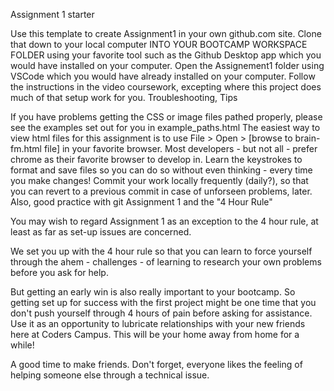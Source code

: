 Assignment 1 starter

Use this template to create Assignment1 in your own github.com site.
Clone that down to your local computer INTO YOUR BOOTCAMP WORKSPACE FOLDER using your favorite tool such as the Github Desktop app which you would have installed on your computer.
Open the Assignement1 folder using VSCode which you would have already installed on your computer.
Follow the instructions in the video coursework, excepting where this project does much of that setup work for you.
Troubleshooting, Tips

If you have problems getting the CSS or image files pathed properly, please see the examples set out for you in example_paths.html
The easiest way to view html files for this assignment is to use File > Open > [browse to brain-fm.html file] in your favorite browser.
Most developers - but not all - prefer chrome as their favorite browser to develop in.
Learn the keystrokes to format and save files so you can do so without even thinking - every time you make changes!
Commit your work locally frequently (daily?), so that you can revert to a previous commit in case of unforseen problems, later. Also, good practice with git
Assignment 1 and the "4 Hour Rule"

You may wish to regard Assignment 1 as an exception to the 4 hour rule, at least as far as set-up issues are concerned.

We set you up with the 4 hour rule so that you can learn to force yourself through the ahem - challenges - of learning to research your own problems before you ask for help.

But getting an early win is also really important to your bootcamp. So getting set up for success with the first project might be one time that you don't push yourself through 4 hours of pain before asking for assistance. Use it as an opportunity to lubricate relationships with your new friends here at Coders Campus. This will be your home away from home for a while!

A good time to make friends. Don't forget, everyone likes the feeling of helping someone else through a technical issue.
